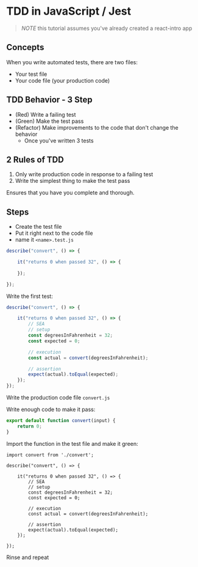 # TDD in JavaScript / Jest

> _NOTE_ this tutorial assumes you've already created a react-intro app

## Concepts

When you write automated tests, there are two files:

- Your test file
- Your code file (your production code)

## TDD Behavior - 3 Step

- (Red) Write a failing test
- (Green) Make the test pass
- (Refactor) Make improvements to the code that don't change the behavior
    - Once you've written 3 tests

## 2 Rules of TDD

1. Only write production code in response to a failing test
1. Write the simplest thing to make the test pass

Ensures that you have you complete and thorough.

## Steps

- Create the test file
- Put it right next to the code file
- name it `<name>.test.js`

```js
describe("convert", () => {

    it("returns 0 when passed 32", () => {
        
    });

});
```

Write the first test:

```js
describe("convert", () => {

    it("returns 0 when passed 32", () => {
        // SEA
        // setup
        const degreesInFahrenheit = 32;
        const expected = 0;

        // execution
        const actual = convert(degreesInFahrenheit);

        // assertion
        expect(actual).toEqual(expected);
    });
});
```

Write the production code file `convert.js`

Write enough code to make it pass:

```js
export default function convert(input) {
    return 0;
}
```

Import the function in the test file and make it green:

```
import convert from './convert';

describe("convert", () => {

    it("returns 0 when passed 32", () => {
        // SEA
        // setup
        const degreesInFahrenheit = 32;
        const expected = 0;

        // execution
        const actual = convert(degreesInFahrenheit);

        // assertion
        expect(actual).toEqual(expected);
    });

});
```

Rinse and repeat
